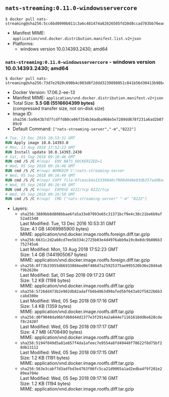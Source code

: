 ## `nats-streaming:0.11.0-windowsservercore`

```console
$ docker pull nats-streaming@sha256:5cc6bd0990b011c3a6c481474a82626505fd20d8ccad783bb76ead4e7da4bfc6
```

-	Manifest MIME: `application/vnd.docker.distribution.manifest.list.v2+json`
-	Platforms:
	-	windows version 10.0.14393.2430; amd64

### `nats-streaming:0.11.0-windowsservercore` - windows version 10.0.14393.2430; amd64

```console
$ docker pull nats-streaming@sha256:73d7e2920c690b4c003d8f2ddd3239898051c841b56d30413b98b417dcb270ae
```

-	Docker Version: 17.06.2-ee-13
-	Manifest MIME: `application/vnd.docker.distribution.manifest.v2+json`
-	Total Size: **5.5 GB (5516604399 bytes)**  
	(compressed transfer size, not on-disk size)
-	Image ID: `sha256:5a9b43b7d7fcdffd80ce06f354b34adba968e5e7289dd678f231a6ad2b0789c0`
-	Default Command: `["nats-streaming-server","-m","8222"]`

```dockerfile
# Tue, 13 Dec 2016 10:53:31 GMT
RUN Apply image 10.0.14393.0
# Mon, 13 Aug 2018 17:52:23 GMT
RUN Install update 10.0.14393.2430
# Sat, 01 Sep 2018 09:16:46 GMT
RUN cmd /S /C #(nop)  ENV NATS_DOCKERIZED=1
# Wed, 05 Sep 2018 09:16:46 GMT
RUN cmd /S /C #(nop) WORKDIR C:\nats-streaming-server
# Wed, 05 Sep 2018 09:16:49 GMT
RUN cmd /S /C #(nop) COPY file:6fceacb4a15339840cf000d448e03db257add8a4e5daf67cfcafa881a6bcc60e in nats-streaming-server.exe 
# Wed, 05 Sep 2018 09:16:49 GMT
RUN cmd /S /C #(nop)  EXPOSE 4222/tcp 8222/tcp
# Wed, 05 Sep 2018 09:16:50 GMT
RUN cmd /S /C #(nop)  CMD ["nats-streaming-server" "-m" "8222"]
```

-	Layers:
	-	`sha256:3889bb8d808bbae6fa5a33e07093e65c31371bcf9e4c38c21be6b9af52ad1548`  
		Last Modified: Tue, 13 Dec 2016 10:53:31 GMT  
		Size: 4.1 GB (4069985900 bytes)  
		MIME: application/vnd.docker.image.rootfs.foreign.diff.tar.gzip
	-	`sha256:6631c2d2a60cd7ee5b334c2725b03e4d4976abb9a19c8e8dc9b806b3752745a6`  
		Last Modified: Mon, 13 Aug 2018 17:52:23 GMT  
		Size: 1.4 GB (1441905067 bytes)  
		MIME: application/vnd.docker.image.rootfs.foreign.diff.tar.gzip
	-	`sha256:0f73b33955d66933884ee06f486d7a25925375ae995520b36e28d4a6f9b2620e`  
		Last Modified: Sat, 01 Sep 2018 09:17:23 GMT  
		Size: 1.2 KB (1198 bytes)  
		MIME: application/vnd.docker.image.rootfs.diff.tar.gzip
	-	`sha256:5726dd473b2e902db82adaffb6b4863d99afed5bf643a92f5822b6b3cabd380e`  
		Last Modified: Wed, 05 Sep 2018 09:17:16 GMT  
		Size: 1.4 KB (1359 bytes)  
		MIME: application/vnd.docker.image.rootfs.diff.tar.gzip
	-	`sha256:d0f9048da96bfd60d44d1377e3f2914a2a844e71161618dd6e628cdef8c2420f`  
		Last Modified: Wed, 05 Sep 2018 09:17:17 GMT  
		Size: 4.7 MB (4708490 bytes)  
		MIME: application/vnd.docker.image.rootfs.diff.tar.gzip
	-	`sha256:5194f049d5a81e657f4da1afeec7e9554a8fd49448f78622f8d75bf28d613112`  
		Last Modified: Wed, 05 Sep 2018 09:17:15 GMT  
		Size: 1.2 KB (1191 bytes)  
		MIME: application/vnd.docker.image.rootfs.diff.tar.gzip
	-	`sha256:563e3cabf7d3adfbd3e4763f06fc5ca21d9065a1ad2edba4f9f201e209ea704e`  
		Last Modified: Wed, 05 Sep 2018 09:17:16 GMT  
		Size: 1.2 KB (1194 bytes)  
		MIME: application/vnd.docker.image.rootfs.diff.tar.gzip
